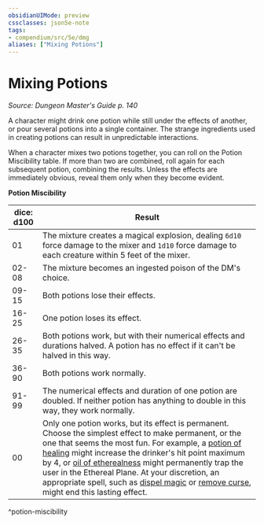 ```yaml
---
obsidianUIMode: preview
cssclasses: json5e-note
tags:
- compendium/src/5e/dmg
aliases: ["Mixing Potions"]
---
```

# Mixing Potions
*Source: Dungeon Master's Guide p. 140* 

A character might drink one potion while still under the effects of another, or pour several potions into a single container. The strange ingredients used in creating potions can result in unpredictable interactions.

When a character mixes two potions together, you can roll on the Potion Miscibility table. If more than two are combined, roll again for each subsequent potion, combining the results. Unless the effects are immediately obvious, reveal them only when they become evident.

**Potion Miscibility**

| dice: d100 | Result |
|------------|--------|
| 01 | The mixture creates a magical explosion, dealing `6d10` force damage to the mixer and `1d10` force damage to each creature within 5 feet of the mixer. |
| 02-08 | The mixture becomes an ingested poison of the DM's choice. |
| 09-15 | Both potions lose their effects. |
| 16-25 | One potion loses its effect. |
| 26-35 | Both potions work, but with their numerical effects and durations halved. A potion has no effect if it can't be halved in this way. |
| 36-90 | Both potions work normally. |
| 91-99 | The numerical effects and duration of one potion are doubled. If neither potion has anything to double in this way, they work normally. |
| 00 | Only one potion works, but its effect is permanent. Choose the simplest effect to make permanent, or the one that seems the most fun. For example, a [potion of healing](potion-of-healing.md#) might increase the drinker's hit point maximum by 4, or [oil of etherealness](oil-of-etherealness.md#) might permanently trap the user in the Ethereal Plane. At your discretion, an appropriate spell, such as [dispel magic](../../../z_compendium/spells/dispel-magic.md#) or [remove curse](../../../z_compendium/spells/remove-curse.md#), might end this lasting effect. |
^potion-miscibility